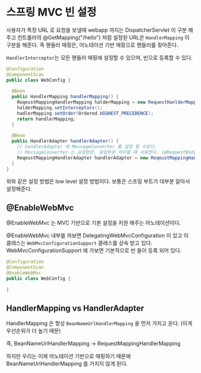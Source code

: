 # 스프링 MVC 빈 설정

사용자가 특정 URL 로 요청을 보낼때 webapp 까지는 DispatcherServlet 이 구분 해주고 컨트롤러의 @GetMapping("/hello") 처럼 설정된 URL은 
`HandlerMapping` 이 구분을 해준다. 즉 핸들러 매핑은, 어노테이션 기반 매핑으로 핸들러를 찾아준다.

`HandlerInterceptor`는 모든 핸들러 매핑에 설정할 수 있으며, 빈으로 등록할 수 있다.

```java
@Configuration
@ComponentScan
public class WebConfig {
  
  @Bean
  public HandlerMapping handlerMapping() {
    ReqeustMappingHandlerMapping halderMapping = new RequestHanlderMappong();
    halderMapping.setInterceptors();
    hadlerMapping.setOrder(Ordered.HIGHEST_PRECEDENCE);
    return handlerMapping;
  }
  
  @Bean
  public HandlerAdapter handlerAdapter() {
    // handlerAdapter 에 MessageConverter 를 설정 할 수있다.
    // MessageConverter 는 요청본문, 응답본문 처리할 때 사용한다. (@RequestBody, @ResponseBody)
    ReqeustMappingHandlerAdapter handlerAdapter = new ReqeustMappingHandlerAdapter();
  }
}
 ```

위와 같은 설정 방법은 low level 설정 방법이다. 보통은 스프링 부트가 대부분 알아서 설정해준다.

## @EnableWebMvc

@EnableWebMvc 는 MVC 기반으로 기본 설정을 지원 해주는 어노테이션이다.

@EnableWebMvc 내부를 까보면 DelegatingWebMvcConfiguration 이 있고 이 클래스는 `WebMvcConfigurationSupport` 클래스를 
상속 받고 있다. WebMvcConfigurationSupport 에 가보면 기본적으로 빈 들이 등록 되어 있다.

```java
@Configuration
@ComponentScan
@EnableWebMvc
public class WebConfig {
  
}
```

## HandlerMapping vs HandlerAdapter

HandlerMapping 은 항상 `BeanNameUrlHandlerMapping` 을 먼저 거치고 온다. (이게 우선순위가 더 높기 때문)

즉, BeanNameUrlHandlerMapping -> RequestMappingHandlerMapping 

하지만 우리는 이제 어노테이션 기반으로 매핑하기 때문에 BeanNameUrlHandlerMapping 를 거치지 않게 된다.
